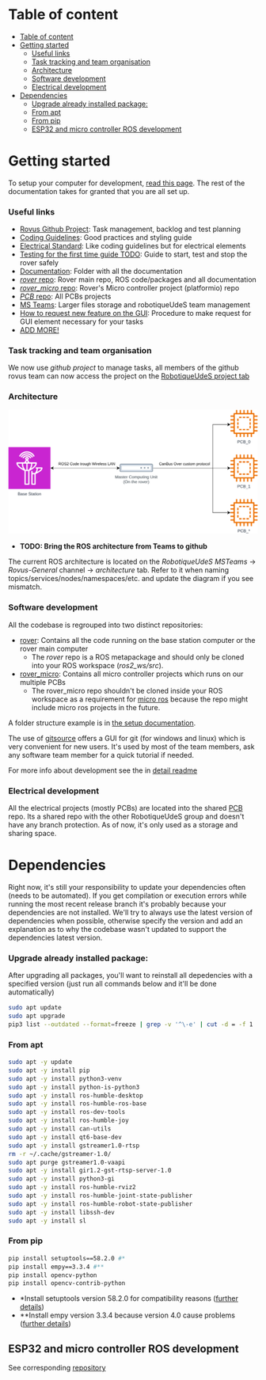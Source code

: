# Table of content

- [Table of content](#table-of-content)
- [Getting started](#getting-started)
  - [Useful links](#useful-links)
  - [Task tracking and team organisation](#task-tracking-and-team-organisation)
  - [Architecture](#architecture)
  - [Software development](#software-development)
  - [Electrical development](#electrical-development)
- [Dependencies](#dependencies)
  - [Upgrade already installed package:](#upgrade-already-installed-package)
  - [From apt](#from-apt)
  - [From pip](#from-pip)
  - [ESP32 and micro controller ROS development](#esp32-and-micro-controller-ros-development)

# Getting started

To setup your computer for development, [read this page](doc/prog/how_to/intial_setup.md). The rest of the documentation takes for granted that you are all set up.

### Useful links

- [Rovus Github Project](https://github.com/orgs/robotique-udes/projects/1/views/1): Task management, backlog and test planning
- [Coding Guidelines](doc/prog/how_to/coding%20guidelines.md): Good practices and styling guide
- [Electrical Standard](doc/electrical/electric_standard.md): Like coding guidelines but for electrical elements
- [Testing for the first time guide TODO](TODO): Guide to start, test and stop the rover safely
- [Documentation](doc/): Folder with all the documentation
- [_rover_ repo](https://github.com/robotique-udes/rover): Rover main repo, ROS code/packages and all documentation
- [_rover_micro_ repo](https://github.com/robotique-udes/rover_micro): Rover's Micro controller project (platformio) repo
- [_PCB_ repo](https://github.com/robotique-udes/PCB): All PCBs projects
- [MS Teams](https://teams.microsoft.com/l/channel/19%3Ae38473dc00d9495599b19b8342af0a4c%40thread.skype/Rovus%20-%20G%C3%A9n%C3%A9ral?groupId=91136b22-e319-4e01-a080-e57a35690eee): Larger files storage and robotiqueUdeS team management
- [How to request new feature on the GUI](doc/prog/gui/feature_request.md): Procedure to make request for GUI element necessary for your tasks
- [ADD MORE!]()

### Task tracking and team organisation

We now use _github project_ to manage tasks, all members of the github rovus team can now access the project on the [RobotiqueUdeS project tab](https://github.com/orgs/robotique-udes/projects/1/views/1)

### Architecture

<center>
    <img src="doc/diagrams/VeryHighLevelSoftwareStructure.drawio.svg" alt="Very high level structure diagram" class="center" style="width:700px;"/>
</center>

- **TODO: Bring the ROS architecture from Teams to github**

The current ROS architecture is located on the _RobotiqueUdeS MSTeams_ -> _Rovus-General_ channel -> _architecture_ tab. Refer to it when naming topics/services/nodes/namespaces/etc. and update the diagram if you see mismatch.

### Software development

All the codebase is regrouped into two distinct repositories:

- [rover](https://github.com/robotique-udes/rover): Contains all the code running on the base station computer or the rover main computer
  - The _rover_ repo is a ROS metapackage and should only be cloned into your ROS workspace (_ros2_ws/src_).
- [rover_micro](https://github.com/robotique-udes/rover_micro): Contains all micro controller projects which runs on our multiple PCBs
  - The rover_micro repo shouldn't be cloned inside your ROS workspace as a requirement for [micro ros](https://micro.ros.org/) because the repo might include micro ros projects in the future.

A folder structure example is in [the setup documentation](doc/prog/master%20computing%20unit/setup.md).

The use of [gitsource](https://sourcegit-scm.github.io/) offers a GUI for git (for windows and linux) which is very convenient for new users. It's used by most of the team members, ask any software team member for a quick tutorial if needed.

For more info about development see the in [detail readme](TODO)

### Electrical development

All the electrical projects (mostly PCBs) are located into the shared [PCB](https://github.com/robotique-udes/PCB) repo. Its a shared repo with the other RobotiqueUdeS group and doesn't have any branch protection. As of now, it's only used as a storage and sharing space.

# Dependencies

Right now, it's still your responsibility to update your dependencies often (needs to be automated). If you get compilation or execution errors while running the most recent release branch it's probably because your dependencies are not installed. We'll try to always use the latest version of dependencies when possible, otherwise specify the version and add an explanation as to why the codebase wasn't updated to support the dependencies latest version.

### Upgrade already installed package:

After upgrading all packages, you'll want to reinstall all depedencies with a specified version (just run all commands below and it'll be done automatically)

```bash
sudo apt update
sudo apt upgrade
pip3 list --outdated --format=freeze | grep -v '^\-e' | cut -d = -f 1 | xargs -n1 pip3 install -U
```

### From apt

```bash
sudo apt -y update
sudo apt -y install pip
sudo apt -y install python3-venv
sudo apt -y install python-is-python3
sudo apt -y install ros-humble-desktop
sudo apt -y install ros-humble-ros-base
sudo apt -y install ros-dev-tools
sudo apt -y install ros-humble-joy
sudo apt -y install can-utils
sudo apt -y install qt6-base-dev
sudo apt -y install gstreamer1.0-rtsp
rm -r ~/.cache/gstreamer-1.0/
sudo apt purge gstreamer1.0-vaapi
sudo apt -y install gir1.2-gst-rtsp-server-1.0
sudo apt -y install python3-gi
sudo apt -y install ros-humble-rviz2
sudo apt -y install ros-humble-joint-state-publisher
sudo apt -y install ros-humble-robot-state-publisher
sudo apt -y install libssh-dev
sudo apt -y install sl
```

### From pip

```bash
pip install setuptools==58.2.0 #*
pip install empy==3.3.4 #**
pip install opencv-python
pip install opencv-contrib-python
```

- \*Install setuptools version 58.2.0 for compatibility reasons ([further details](https://answers.ros.org/question/396439/setuptoolsdeprecationwarning-setuppy-install-is-deprecated-use-build-and-pip-and-other-standards-based-tools/))
- \*\*Install empy version 3.3.4 because version 4.0 cause problems ([further details](https://robotics.stackexchange.com/questions/105842/what-causes-build-error-cannot-import-name-override-opt-from-em))

## ESP32 and micro controller ROS development

See corresponding [repository](https://github.com/robotique-udes/rover_micro)

